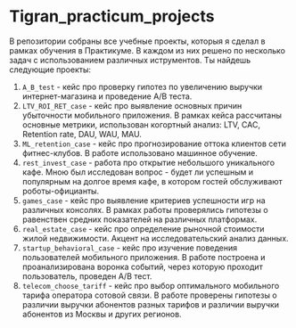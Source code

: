 # Tigran_practicum_projects
В репозитории собраны все учебные проекты, которыя я сделал в рамках обучения в Практикуме.  В каждом из них решено по несколько задач с использованием различных иструментов. 
Ты найдешь следующие проекты:

1. `A_B_test` - кейс про проверку гипотез по увеличению выручки интернет-магазина и проведение A/B теста.
2. `LTV_ROI_RET_case` - кейс про выявление основных причин убыточности мобильного приложения. В рамках кейса рассчитаны основные метрики, использован когортный анализ: LTV, CAC, Retention rate, DAU, WAU, MAU.
3. `ML_retention_case` - кейс про прогнозирование оттока клиентов сети фитнес-клубов. В работе использовано машинное обучение.
4. `rest_invest_case` - работа про открытие небольшого уникального кафе. Мною был исследован вопрос - будет ли успешным и популярным на долгое время кафе, в котором гостей обслуживают роботы-официанты.
5. `games_case` - кейс про выявление критериев успешности игр на различных консолях. В рамках работы проверялись гипотезы о равенствен средних показателей на различных платформах.
6. `real_estate_case` - кейс про определение рыночной стоимости жилой недвижимости. Акцент на исследовательский анализ данных.
7. `startup_behavioral_case` - кейс про изучение поведения пользователей мобильного приложения. В работе построена и проанализирована воронка событий, через которую проходит пользователь, проведен A/B тест.
8. `telecom_choose_tariff` - кейс про выбор оптимального мобильного тарифа оператора сотовой связи. В работе проверены гипотезы о различии выручки абонентов разных тарифов и различии выручки абонентов из Москвы и других регионов.
